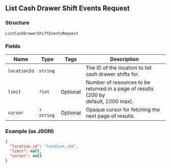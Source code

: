 ## List Cash Drawer Shift Events Request

### Structure

`ListCashDrawerShiftEventsRequest`

### Fields

| Name | Type | Tags | Description |
|  --- | --- | --- | --- |
| `locationId` | `string` |  | The ID of the location to list cash drawer shifts for. |
| `limit` | `?int` | Optional | Number of resources to be returned in a page of results (200 by<br>default, 1000 max). |
| `cursor` | `?string` | Optional | Opaque cursor for fetching the next page of results. |

### Example (as JSON)

```json
{
  "location_id": "location_id4",
  "limit": null,
  "cursor": null
}
```

